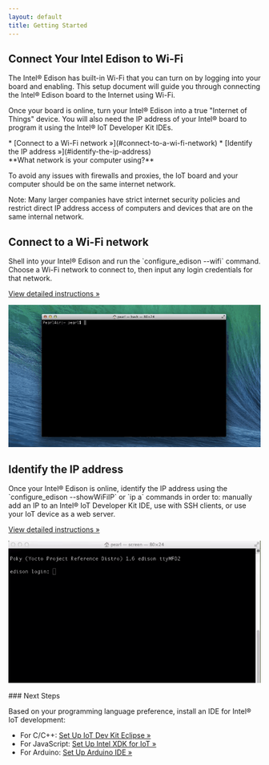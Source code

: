 ```yaml
---
layout: default
title: Getting Started
---
```


## Connect Your Intel Edison to Wi-Fi

The Intel® Edison has built-in Wi-Fi that you can turn on by logging into your board and enabling. This setup document will guide you through connecting the Intel® Edison board to the Internet using Wi-Fi.

Once your board is online, turn your Intel® Edison into a true "Internet of Things" device. You will also need the IP address of your Intel® board to program it using the Intel® IoT Developer Kit IDEs.


<div id="toc" class="box" markdown="1">
* [Connect to a Wi-Fi network »](#connect-to-a-wi-fi-network)
* [Identify the IP address »](#identify-the-ip-address)
</div>

<!-- <div id="related-videos" class="callout video">
[Get Your Intel Edison Online (preview)](https://drive.google.com/open?id=0B2ywC78pxngCS2c3TndOT2EtT0k&authuser=0)
</div> -->

<div class="callout warning" markdown="1">
**What network is your computer using?**

To avoid any issues with firewalls and proxies, the IoT board and your computer should be on the same internet network. 

Note: Many larger companies have strict internet security policies and restrict direct IP address access of computers and devices that are on the same internal network. 
</div>


## Connect to a Wi-Fi network

<div class="tldr" markdown="1">
Shell into your Intel® Edison and run the `configure_edison --wifi` command. Choose a Wi-Fi network to connect to, then input any login credentials for that network. 

[View detailed instructions »](details-configure_edison_wifi.html)
</div>

[![Animated gif: copying images files to flash storage](images/configure_edison_wifi-animated.gif)](details-configure_edison_wifi.html)


## Identify the IP address

<div class="tldr" markdown="1">
Once your Intel® Edison is online, identify the IP address using the `configure_edison --showWiFiIP` or `ip a` commands in order to: manually add an IP to an Intel® IoT Developer Kit IDE, use with SSH clients, or use your IoT device as a web server. 

[View detailed instructions »](details-identify_ip.html)
</div>

[![Animated gif: copying images files to flash storage](images/identify_ip-animated.gif)](details-identify_ip.html)

  
<div id="next-steps" class="note" markdown="1">
### Next Steps

Based on your programming language preference, install an IDE for Intel® IoT development:

* For C/C++: [Set Up IoT Dev Kit Eclipse »](/docs/ide_setup/eclipse/setup.html)
* For JavaScript: [Set Up Intel XDK for IoT »](/docs/ide_setup/xdk/setup.html)
* For Arduino: [Set Up Arduino IDE »](/docs/ide_setup/arduino/setup.html)
</div>